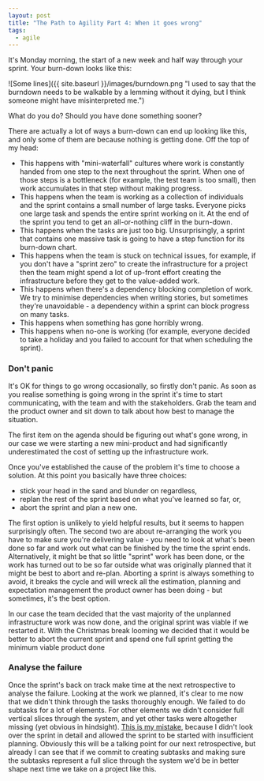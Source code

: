 ```yaml
---
layout: post
title: "The Path to Agility Part 4: When it goes wrong"
tags:
  - agile
---
```


It's Monday morning, the start of a new week and half way through your sprint.
Your burn-down looks like this:

![Some lines]({{ site.baseurl }}/images/burndown.png "I used to say that the burndown needs to be walkable by a lemming without it dying, but I think someone might have misinterpreted me.")

What do you do? Should you have done something sooner?

There are actually a lot of ways a burn-down can end up looking like this, and
only some of them are because nothing is getting done.
Off the top of my head:

* This happens with "mini-waterfall" cultures where work is constantly handed
  from one step to the next throughout the sprint.
  When one of those steps is a bottleneck (for example, the test team is too
  small), then work accumulates in that step without making progress.
* This happens when the team is working as a collection of individuals and the
  sprint contains a small number of large tasks.
  Everyone picks one large task and spends the entire sprint working on it.
  At the end of the sprint you tend to get an all-or-nothing cliff in the
  burn-down.
* This happens when the tasks are just too big.
  Unsurprisingly, a sprint that contains one massive task is going to have a
  step function for its burn-down chart.
* This happens when the team is stuck on technical issues, for example, if you
  don't have a "sprint zero" to create the infrastructure for a project then the
  team might spend a lot of up-front effort creating the infrastructure before
  they get to the value-added work.
* This happens when there's a dependency blocking completion of work.
  We try to minimise dependencies when writing stories, but sometimes they're
  unavoidable - a dependency within a sprint can block progress on many tasks.
* This happens when something has gone horribly wrong.
* This happens when no-one is working (for example, everyone decided to take a
  holiday and you failed to account for that when scheduling the sprint).

### Don't panic

It's OK for things to go wrong occasionally, so firstly don't panic.
As soon as you realise something is going wrong in the sprint it's time to
start communicating, with the team and with the stakeholders.
Grab the team and the product owner and sit down to talk about how best to
manage the situation.

The first item on the agenda should be figuring out what's gone wrong, in our
case we were starting a new mini-product and had significantly underestimated
the cost of setting up the infrastructure work.

Once you've established the cause of the problem it's time to choose a solution.
At this point you basically have three choices:

* stick your head in the sand and blunder on regardless,
* replan the rest of the sprint based on what you've learned so far, or,
* abort the sprint and plan a new one.

The first option is unlikely to yield helpful results, but it seems to happen
surprisingly often.
The second two are about re-arranging the work you have to make sure you're
delivering value - you need to look at what's been done so far and work out
what can be finished by the time the sprint ends.
Alternatively, it might be that so little "sprint" work has been done, or the
work has turned out to be so far outside what was originally planned that it
might be best to abort and re-plan.
Aborting a sprint is always something to avoid, it breaks the cycle and will
wreck all the estimation, planning and expectation management the product
owner has been doing - but sometimes, it's the best option.

In our case the team decided that the vast majority of the unplanned
infrastructure work was now done, and the original sprint was viable if we
restarted it.
With the Christmas break looming we decided that it would be better to abort the
current sprint and spend one full sprint getting the minimum viable product done

### Analyse the failure

Once the sprint's back on track make time at the next retrospective to analyse
the failure.
Looking at the work we planned, it's clear to me now that we didn't think
through the tasks thoroughly enough.
We failed to do subtasks for a lot of elements.
For other elements we didn't consider full vertical slices through the system,
and yet other tasks were altogether missing (yet obvious in hindsight).
[This is my mistake,](http://www.sicpers.info/2016/11/i-make-mistakes-for-a-living/)
because I didn't look over the sprint in detail and allowed the sprint to be
started with insufficient planning.
Obviously this will be a talking point for our next retrospective, but already I
can see that if we commit to creating subtasks and making sure the subtasks
represent a full slice through the system we'd be in better shape next time we
take on a project like this.
